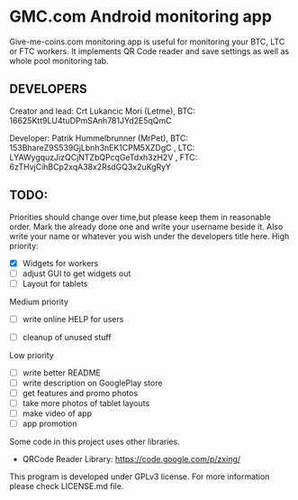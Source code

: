 GMC.com Android monitoring app
================================

Give-me-coins.com monitoring app is useful for monitoring your BTC, LTC or FTC workers. It implements QR Code reader and save settings as well as whole pool monitoring tab.


DEVELOPERS
-------------------------
Creator and lead: Crt Lukancic Mori (Letme), BTC: 16625Ktt9LU4tuDPmSAnh781JYd2E5qQmC

Developer: Patrik Hummelbrunner (MrPet), BTC: 153BhareZ9S539GjLbnh3nEK1CPM5XZDgC , LTC: LYAWygquzJizQCjNTZbQPcqGeTdxh3zH2V , FTC: 6zTHvjCihBCp2xqA38x2RsdGQ3x2uKgRyY


TODO:
-------------------------
Priorities should change over time,but please keep them in reasonable order. Mark the already done one and write your username beside it. Also write your name or whatever you wish under the developers title here.
High priority:
 - [x] Widgets for workers
 - [ ] adjust GUI to get widgets out
 - [ ] Layout for tablets

Medium priority
 - [ ] write online HELP for users
 - [ ] cleanup of unused stuff


Low priority
 - [ ] write better README
 - [ ] write description on GooglePlay store
 - [ ] get features and promo photos
 - [ ] take more photos of tablet layouts
 - [ ] make video of app
 - [ ] app promotion

Some code in this project uses other libraries.
 - QRCode Reader Library: https://code.google.com/p/zxing/


This program is developed under GPLv3 license. For more information
please check LICENSE.md file.


